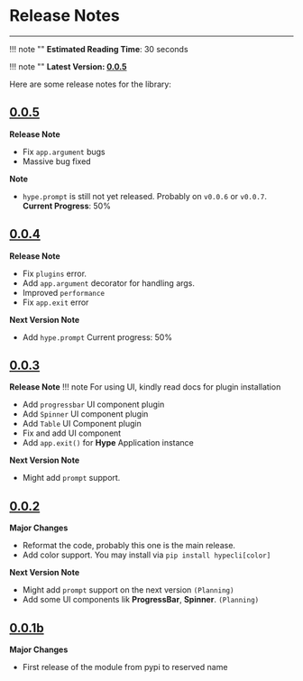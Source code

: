
# Release Notes
---

!!! note ""
    **Estimated Reading Time**: 30 seconds

!!! note ""
    **Latest Version: [0.0.5](https://github.com/serumstudio/hype/releases)** 

Here are some release notes for the library:

## [0.0.5](https://github.com/serumstudio/hype/releases/tag/0.0.5)

**Release Note**

- Fix `app.argument` bugs
- Massive bug fixed

**Note**

- `hype.prompt` is still not yet released. Probably on `v0.0.6` or `v0.0.7`. 
**Current Progress**: 50%


## [0.0.4](https://github.com/serumstudio/hype/releases/tag/0.0.4)

**Release Note**

- Fix `plugins` error.
- Add `app.argument` decorator for handling args.
- Improved `performance`
- Fix `app.exit` error

**Next Version Note**

- Add `hype.prompt` Current progress: 50%


## [0.0.3](https://github.com/serumstudio/hype/releases/tag/0.0.3)

**Release Note**
!!! note
    For using UI, kindly read docs for plugin installation

- Add `progressbar` UI component plugin
- Add `Spinner` UI component plugin
- Add `Table` UI Component plugin
- Fix and add UI component
- Add `app.exit()` for **Hype** Application instance

**Next Version Note**

- Might add `prompt` support. 



## [0.0.2](https://github.com/serumstudio/hype/releases/tag/0.0.2)

**Major Changes**

- Reformat the code, probably this one is the main release.
- Add color support. You may install via `pip install hypecli[color]`

**Next Version Note**

- Might add `prompt` support on the next version `(Planning)`
- Add some UI components lik **ProgressBar**, **Spinner**. `(Planning)`

## [0.0.1b](https://github.com/serumstudio/hype/releases/tag/0.0.1b)

**Major Changes**

- First release of the module from pypi to reserved name